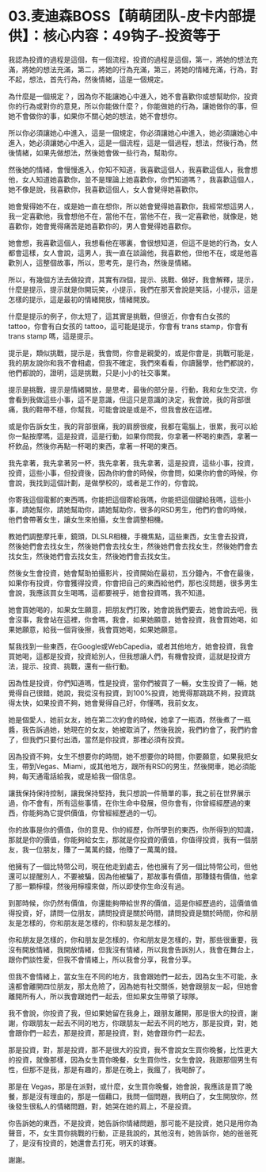 # 03.麦迪森BOSS【萌萌团队-皮卡内部提供】：核心内容：49钩子-投资等于

我認為投資的過程是這個，有一個流程，投資的過程是這個，第一，將她的想法充滿，將她的想法充滿，第二，將她的行為充滿，第三，將她的情緒充滿，行為，對不起，想法，首先行為，然後情緒，這是一個規定。

為什麼是一個規定？，因為你不能讓她心中進入，她不會喜歡你或想幫助你，投資你的行為或對你的意見，所以你能做什麼？，你能做她的行為，讓她做你的事，但她不會做你的事，如果你不關心她的想法，她不會想你。

所以你必須讓她心中進入，這是一個規定，你必須讓她心中進入，她必須讓她心中進入，她必須讓她心中進入，這是一個流程，這是一個過程，想法，然後行為，然後情緒，如果先做想法，然後她會做一些行為，幫助你。

然後她的情緒，會慢慢進入，你知不知道，我喜歡這個人，我喜歡這個人，我會想他，女人知道她喜歡你，並不是理論上她喜歡你，你們知道嗎？，我喜歡這個人，她不像是說，我喜歡你，我喜歡這個人，女人會覺得她喜歡你。

她會覺得她不在，或是她一直在想你，所以她會覺得她喜歡你，我經常想這男人，我一定喜歡他，我會想他不在，當他不在，當他不在，我一定喜歡他，就像是，她喜歡你，她會覺得痛苦是她喜歡你的，男人會覺得她喜歡你。

她會想，我喜歡這個人，我想看他在哪裏，會很想知道，但這不是她的行為，女人都會這樣，女人會說，這男人，我一直在談論他，我喜歡他，但他不在，或是他喜歡別人，這整個故事，所以，思考先，是行為，然後是情緒。

所以，有幾個方法去做投資，其實有四個，提示、挑戰、做好，我會解釋，提示，什麼是提示，提示就是你開玩笑，小提示，我們在那天會說是笑話，小提示，這是怎樣的提示，這是最初的情緒開放，情緒開放。

什麼是提示的例子，你太短了，這其實是挑戰，但很近，你會有白女孩的 tattoo，你會有白女孩的 tattoo，這可能是提示，你會有 trans stamp，你會有 trans stamp 嗎，這是提示。

提示是，類似挑戰，提示是，我會問，你會是親愛的，或是你會是，挑戰可能是，我的朋友說你和我不會相處，但我不確定，我們來看看，你讀醫學，他們都說的，他們都說的，證明，這是挑戰，只是小小的社交事業。

提示是挑戰，提示是情緒開放，是思考，最後的部分是，行動，我和女生交流，你會看到我做這些小事，這不是意識，但這只是意識的決定，我會說，我的背部很痛，我的鞋帶不穩，你幫我，可能會說是或是不，但我會放在這裡。

或是你告訴女生，我的背部很痛，我的肩膀很痠，我都在電腦上，很累，我可以給你一點按摩嗎，這是投資，這是行動，如果你問我，你拿著一杯喝的東西，拿著一杯飲品，然後你再點一杯喝的東西，拿著一杯喝的東西。

我先拿著，我先拿著另一杯，我先拿著，我先拿著，這是投資，這些小事，投資，投資，這些小事，但投資後，因為你約會的時候，你會問，如果你約會的時候，你會說，我找到這個計劃，是做學校的，或者是工作的，你會說。

你寄我這個電郵的東西嗎，你能把這個寄給我嗎，你能把這個鍵給我嗎，這些小事，請她幫你，請她幫助你，請她幫助你，很多的RSD男生，他們約會的時候，他們會帶著女生，讓女生來拍攝，女生會調整相機。

教她們調整摩托車，鏡頭，DLSLR相機，手機焦點，這些東西，女生會去投資，然後她們會去找女生，然後她們會去找女生，然後她們會去找女生，然後她們會去找女生，然後她們會去找女生，然後她們會去找女生。

然後女生會投資，她會幫助拍攝影片，投資開始在最初，五分鐘內，不會在最後，如果你有投資，你會獲得投資，你會把自己的東西給他們，那也沒問題，很多男生會說，我應該買女生喝嗎，這都要視乎，她會投資嗎，我不知道。

她會買她喝的，如果女生願意，把朋友們打敗，她會說我們要去，她會說去吧，我會沒事，我會站在這裡，你會嗎，我會，如果她願意，她會投資，我會買她喝，如果她願意，給我一個背後擦，我會買她喝，如果她願意。

幫我找到一些東西，在Google或WebCapedia，或者其他地方，她會投資，我會買她喝，這都是投資，投資給別人，但我想讓人們，有機會投資，這就是投資方法，提示、投資、挑戰，還有一些行動。

因為性是投資，你們知道嗎，性是投資，當你們被買了一輛，女生投資了一輛，她覺得自己很錯，她說，我從沒有投資，到100%投資，她覺得那跳跳不夠，投資跳得太快，如果投資不夠，她會覺得自己好，你懂嗎，我前女友。

她是個愛人，她前女友，她在第二次約會的時候，她拿了一瓶酒，然後煮了一瓶醬，我告訴過她，她現在的女友，她被取消了，然後我說，我們約會了，我們約會了，但我們只要付出酒，當然是你投資，那裡必須有投資。

因為投資不夠，女生不想要你的時間，她不想要你的時間，你要願意，如果我把女生，帶到Vegas、Miami，或其他地方，跟所有RSD的男生，然後開車，她必須能夠，每天通電話給我，或是給我一個信息。

讓我保持保持控制，讓我保持堅持，我只想說一件簡單的事，我之前在世界展示過，你不會有，所有這些事情，在你生命中發展，但你會有，你曾經經歷過的東西，你能夠為它提供價值，你曾經經歷過的一切。

你的故事是你的價值，你的意見、你的經歷，你所學到的東西，你所得到的知識，那就是你的價值，你能夠給女生，那就是你投資的價值，你值得投資，我有一個朋友，我一位朋友，賺了一萬萬的錢，他賺了一萬萬的錢。

他擁有了一個比特幣公司，現在他走到處去，他也擁有了另一個比特幣公司，但他還可以提醒別人，不要被騙，因為他被騙了，那故事有價值，那賺錢有價值，他拿了那一顆檸檬，然後用檸檬來做，所以即使你生命沒有過。

到那時候，你仍然有價值，你還能夠帶給世界的價值，這是你經歷過的，這價值值得投資，好，請問一位朋友，請問投資是關於時間，請問投資是關於時間，你和朋友是怎樣的，你和朋友是怎樣的，你和朋友是怎樣的。

你和朋友是怎樣的，你和朋友是怎樣的，你和朋友是怎樣的，對，那些很重要，我沒有開放情緒，我開放情緒，但我沒有情緒，所以我會告訴別人，我會在舞台上，跟你們談性愛，但我不會情緒上，所以我會分享，我會分享。

但我不會情緒上，當女生在不同的地方，我會跟她們一起去，因為女生不可能，永遠都會離開四位朋友，那太危險了，因為她有社交關係，她會跟朋友一起，但她會離開所有人，所以我會跟她們一起去，但如果女生帶領了球隊。

我不會說，你投資了我，但如果她留在我身上，跟朋友離開，那是很大的投資，謝謝，你跟朋友一起去不同的地方，你跟朋友一起去不同的地方，那是投資，對，她會跟你們一起去，那是投資，那是投資，對，她會跟你們一起去。

那是投資，對，那是投資，那不是很大的投資，我不會說女生買你晚餐，比性更大的投資，就像那樣，因為女生買你晚餐，女生買你性，女生會說，我跟那個男生有性，但那不是我，那是有趣的，那是在晚上，我瘋了，我喝醉了。

那是在 Vegas，那是在派對，或什麼，女生買你晚餐，她會說，我應該是買了晚餐，那是沒有理由的，那是一個藉口，我問一個問題，我明白了，女生開放你，然後發生很私人的情緒問題，對，她哭在她的肩上，不是投資。

你告訴她的東西，不是投資，她告訴你情緒問題，那可能不是投資，她只是用你為聲音，不，女生買你挑戰的行動，正是我說的，其他沒有，她告訴你，她的爸爸死了，是沒有投資的，她還會去打死，明天的球賽。

謝謝。